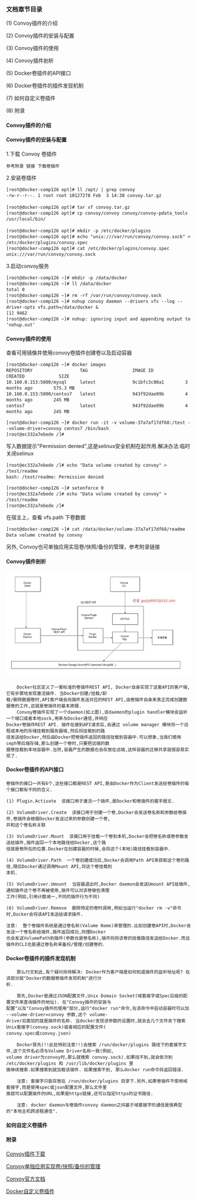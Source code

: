 ### 文档章节目录 ###
(1) Convoy插件的介绍

(2) Convoy插件的安装与配置

(3) Convoy插件的使用

(4) Convoy插件剖析

(5) Docker卷插件的API接口

(6) Docker卷插件的插件发现机制

(7) 如何自定义卷插件

(8) 附录

#### Convoy插件的介绍 ####

#### Convoy插件的安装与配置 ####

1.下载 Convoy 卷插件

```
参考附录 链接 下载卷插件
```

2.安装卷插件

```
[root@docker-comp126 opt]# ll /opt/ | grep convoy
-rw-r--r--. 1 root root 10127278 Feb  3 14:30 convoy.tar.gz

[root@docker-comp126 opt]# tar xf convoy.tar.gz
[root@docker-comp126 opt]# cp convoy/convoy convoy/convoy-pdata_tools /usr/local/bin/

[root@docker-comp126 opt]# mkdir -p /etc/docker/plugins
[root@docker-comp126 opt]# echo "unix:///var/run/convoy/convoy.sock" > /etc/docker/plugins/convoy.spec
[root@docker-comp126 opt]# cat /etc/docker/plugins/convoy.spec
unix:///var/run/convoy/convoy.sock
```

3.启动convoy服务

```
[root@docker-comp126 ~]# mkdir -p /data/docker
[root@docker-comp126 ~]# ll /data/docker
total 0
[root@docker-comp126 ~]# rm -rf /var/run/convoy/convoy.sock
[root@docker-comp126 ~]# nohup convoy daemon --drivers vfs --log --driver-opts vfs.path=/data/docker &
[1] 9462
[root@docker-comp126 ~]# nohup: ignoring input and appending output to ‘nohup.out’
```

#### Convoy插件的使用 ####

查看可用镜像并使用convoy卷插件创建卷以及启动容器

```
[root@docker-comp126 ~]# docker images
REPOSITORY                  TAG                 IMAGE ID            CREATED             SIZE
10.160.0.153:5000/mysql     latest              9c1bfc3c80a1        3 months ago        575.3 MB
10.160.0.153:5000/centos7   latest              943f92dae99b        4 months ago        245 MB
centos7                     latest              943f92dae99b        4 months ago        245 MB
```

```
[root@docker-comp126 ~]# docker run -it -v volume-37a7af17df68:/test --volume-driver=convoy centos7 /bin/bash
[root@ec332a7ebede /]#
```

写入数据提示"Permission denied",这是selinux安全机制在起作用.解决办法:临时关闭selinux

```
[root@ec332a7ebede /]# echo "Data volume created by convoy" > /test/readme
bash: /test/readme: Permission denied
```

```
[root@docker-comp126 ~]# setenforce 0
[root@ec332a7ebede /]# echo "Data volume created by convoy" > /test/readme
[root@ec332a7ebede /]#
```

在宿主上，查看 vfs.path 下卷数据

```
[root@docker-comp126 ~]# cat /data/docker/volume-37a7af17df68/readme 
Data volume created by convoy
```

另外, Convoy也可单独应用实现卷/快照/备份的管理，参考附录链接

#### Convoy插件剖析 ####
![docker卷插件图示](https://github.com/guojy8993/ImageCache/blob/master/docker-volumne-plugin.jpg)
```
    Docker社区定义了一套标准的卷插件REST API, Docker自身实现了这套API的客户端,它有步骤地发现激活插件. 当Docker创建/挂载/卸
载/删除数据卷时,API客户端会向插件发送对应的REST API,由卷插件自身来真正完成创建数据卷的工作,这就是卷插件的基本原理.
    Convoy卷插件实现了一个daemon(如上图),该daemon的plugin handler模块会监听一个端口或者本地sock,用来与Docker通信,并响应
Docker卷插件REST API. 插件在接到API请求后,会通过 volume manager 模块将一个远程或本地的存储挂载到服务器端,然后将挂载到的路
径发送给Docker,然后由Docker把卷插件返回的路径挂载到容器中.可以想象,当我们使用ceph等后端存储,那么创建一个卷时,只要把远端的数
据卷挂载到本地容器中.当然,容器产生的数据也会存放在远端,这样容器的迁移共享就很容易实现了.
```

#### Docker卷插件的API接口 ####
    卷插件的接口一共有6个,这些接口都是REST API,是由Docker作为Client发送给卷插件的每个接口都有不同的含义.
 ```
(1) Plugin.Activate  该接口用于激活一个插件,是Docker和卷插件的握手报文.
```
```
(2) VolumeDriver.Create  该接口用于创建一个卷,Docker会发送卷名称和参数给卷插件,卷插件会根据Docker发送过来的参数创建一个卷,
并和这个卷名称关联
```
```
(3) VolumeDriver.Mount  该接口用于挂载一个卷到本机,Docker会把卷名称或卷参数发送给插件,插件返回一个本地路径给Docker,这个路
径就是卷所在的位置.Docker在创建容器的时候,会将这个(本地)路径挂载到容器中.
```
```
(4) VolumeDriver.Path  一个卷创建成功后,Docker会调用Path API来获取这个卷的路径,随后Docker通过调用Mount API,将这个卷挂载到
本机.
```
```
(5) VolumeDriver.Umount  当容器退出时,Docker daemon会发送Umount API给插件,通知插件这个卷不再被使用,插件可以对该卷做些清理
工作(例如,引用计数减一,不同的插件行为不同)
```
```
(6) VolumeDriver.Remove  删除特定的卷时调用,例如当运行"docker rm -v"命令时,Docker会将该API发送给请求插件.
```
```
注意:  整个卷插件系统是通过卷名称(Volume Name)来管理的.比如创建卷API时,Docker会发送一个卷名称给插件,插件返回成功,同理Docker
也会发送VolumePath到插件(参数也是卷名称),插件则将该卷的挂载路径发送给Docker.而且插件的CLI也是通过卷名称来备份/管理/创建卷的.
```

#### Docker卷插件的插件发现机制 ####
```
    那么行文到此,有个疑问尚待解决: Docker作为客户端是如何知道插件的监听地址呢? 在该部分就"Docker的数据卷插件发现机制"进行分
析.
```
```
    首先,Docker是通过JSON配置文件,Unix Domain Socket(域套接字或Spec后缀的配置文件来查询插件的地址). 在"Convoy插件的安装与
配置"以及"Convoy插件的使用"部分,运行"docker run"命令,在该命令中启动容器时可以加 --volume-driver=convoy 参数,这个 volume-
driver后面加的就是插件的名称. 当docker发现该参数的设置时,就会去几个文件夹下搜索Unix套接字(convoy.sock)或者相应的配置文件(
convoy.spec或convoy.json)
```
```
    Docker首先(!!此处特别注意!!)会搜索 /run/docker/plugins 路径下的套接字文件,这个文件名必须与Volume Driver名称一致(例如,
volume driver为convoy时,那么就搜索 convoy.sock).如果找不到,就会依次到 /etc/docker/plugins 和 /usr/lib/docker/plugins 里
面继续搜索.如果搜索到就加载该插件. 如果搜索不到, 那么docker run命令将返回错误.
```
```
    注意: 套接字只能存放在 /run/docker/plugins 目录下.另外,如果卷插件不使用域套接字,而是使用spec或json配置文件,那么文件里
面就可以配置插件的URL,如果是https链接,还可以指定https的证书路径.
```
```
    注意: docker daemon与卷插件convoy daemon之间基于域套接字的通信是很典型的"本地主机跨进程通信".
```

#### 如何自定义卷插件 ####

#### 附录 ####

[Convoy插件下载](https://github.com/rancher/convoy/releases/download/v0.2.1/convoy.tar.gz)

[Convoy单独应用实现卷/快照/备份的管理](https://github.com/rancher/convoy)

[Convoy官方文档](https://github.com/rancher/convoy)

[Docker自定义卷插件](https://github.com/docker/docker/blob/master/docs/extend/plugin_api.md)




